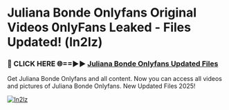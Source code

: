 # Juliana Bonde Onlyfans Original Videos 0nlyFans Leaked - Files Updated! (ln2lz)

<h3>🔴 CLICK HERE 🌐==►► <a href="https://tinyurl.com/2jnfzry5" rel="nofollow">Juliana Bonde Onlyfans Updated Files</a></h3>

Get Juliana Bonde Onlyfans and all content. Now you can access all videos and pictures of Juliana Bonde Onlyfans. New Updated Files 2025!

[![ln2lz](https://i.imgur.com/GyGTBgg.gif)](https://tinyurl.com/2jnfzry5)
